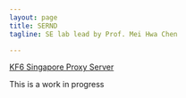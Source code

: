 ```yaml
---
layout: page
title: SERND
tagline: SE lab lead by Prof. Mei Hwa Chen

---
```


[KF6 Singapore Proxy Server](pages/kf6-singapore-proxy.html)

This is a work in progress
